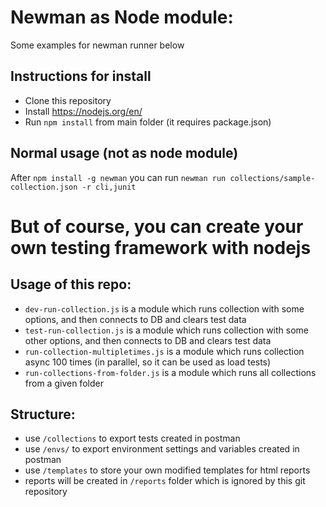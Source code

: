 # Newman as Node module:

Some examples for newman runner below

## Instructions for install
* Clone this repository
* Install https://nodejs.org/en/
* Run `npm install` from main folder (it requires package.json)

## Normal usage (not as node module)
After `npm install -g newman` you can run
`newman run collections/sample-collection.json -r cli,junit`

# But of course, you can create your own testing framework with nodejs

## Usage of this repo:
* `dev-run-collection.js` is a module which runs collection with some options, and then connects to DB and clears test data
* `test-run-collection.js` is a module which runs collection with some other options, and then connects to DB and clears test data
* `run-collection-multipletimes.js` is a module which runs collection async 100 times (in parallel, so it can be used as load tests)
* `run-collections-from-folder.js` is a module which runs all collections from a given folder

## Structure:
* use `/collections` to export tests created in postman
* use `/envs/` to export environment settings and variables created in postman
* use `/templates` to store your own modified templates for html reports
* reports will be created in `/reports` folder which is ignored by this git repository

